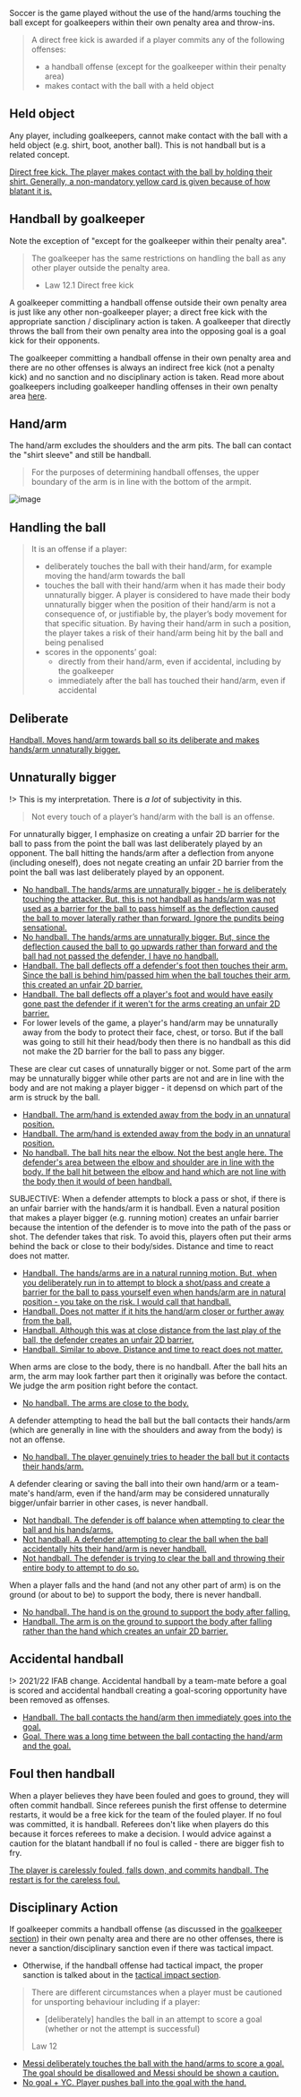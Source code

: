 Soccer is the game played without the use of the hand/arms touching the ball except for goalkeepers within their own penalty area and throw-ins.

> A direct free kick is awarded if a player commits any of the following offenses:
> - a handball offense (except for the goalkeeper within their penalty area)
> - makes contact with the ball with a held object

## Held object

Any player, including goalkeepers, cannot make contact with the ball with a held object (e.g. shirt, boot, another ball). This is not handball but is a related concept.

[Direct free kick. The player makes contact with the ball by holding their shirt. Generally, a non-mandatory yellow card is given because of how blatant it is.](https://www.youtube.com/watch?v=G-ZG7VAAvkU)

## Handball by goalkeeper

Note the exception of "except for the goalkeeper within their penalty area".

> The goalkeeper has the same restrictions on handling the ball as any other player outside the penalty area.
> 
> - Law 12.1 Direct free kick

A goalkeeper committing a handball offense outside their own penalty area is just like any other non-goalkeeper player; a direct free kick with the appropriate sanction / disciplinary action is taken. A goalkeeper that directly throws the ball from their own penalty area into the opposing goal is a goal kick for their opponents.

The goalkeeper committing a handball offense in their own penalty area and there are no other offenses is always an indirect free kick (not a penalty kick) and no sanction and no disciplinary action is taken. Read more about goalkeepers including goalkeeper handling offenses in their own penalty area [here](/goalkeeper).

## Hand/arm

The hand/arm excludes the shoulders and the arm pits. The ball can contact the "shirt sleeve" and still be handball.

> For the purposes of determining handball offenses, the upper boundary of the arm is in line with the bottom of the armpit. 

![image](https://www.datocms-assets.com/43623/1653641422-illustration-book-handball-chosen_en.png?auto=format&q=90&w=1920&fit=max)

## Handling the ball 

> It is an offense if a player:
> - deliberately touches the ball with their hand/arm, for example moving the hand/arm towards the ball
> - touches the ball with their hand/arm when it has made their body unnaturally bigger. A player is considered to have made their body unnaturally bigger when the position of their hand/arm is not a consequence of, or justifiable by, the player’s body movement for that specific situation. By having their hand/arm in such a position, the player takes a risk of their hand/arm being hit by the ball and being penalised
> - scores in the opponents’ goal:
>   - directly from their hand/arm, even if accidental, including by the goalkeeper
>   - immediately after the ball has touched their hand/arm, even if accidental

## Deliberate

[Handball. Moves hand/arm towards ball so its deliberate and makes hands/arm unnaturally bigger.](https://youtu.be/fM_WkMvOogQ?t=29)

## Unnaturally bigger

!> This is my interpretation. There is *a lot* of subjectivity in this.

> Not every touch of a player’s hand/arm with the ball is an offense.

For unnaturally bigger, I emphasize on creating a unfair 2D barrier for the ball to pass from the point the ball was last deliberately played by an opponent. The ball hitting the hands/arm after a deflection from anyone (including oneself), does not negate creating an unfair 2D barrier from the point the ball was last deliberately played by an opponent.
- [No handball. The hands/arms are unnaturally bigger - he is deliberately touching the attacker. But, this is not handball as hands/arm was not used as a barrier for the ball to pass himself as the deflection caused the ball to mover laterally rather than forward. Ignore the pundits being sensational.](https://youtu.be/SVhpgEAndsw?feature=shared&t=68)
- [No handball. The hands/arms are unnaturally bigger. But, since the deflection caused the ball to go upwards rather than forward and the ball had not passed the defender, I have no handball.](https://youtu.be/cZWIH6cdTPo?feature=shared&t=346)
- [Handball. The ball deflects off a defender's foot then touches their arm. Since the ball is behind him/passed him when the ball touches their arm, this created an unfair 2D barrier.](https://www.youtube.com/shorts/_6hqiU4lqPM)
- [Handball. The ball deflects off a player's foot and would have easily gone past the defender if it weren't for the arms creating an unfair 2D barrier.](https://youtu.be/pDhRUUha6B0?feature=shared&t=167)
- For lower levels of the game, a player's hand/arm may be unnaturally away from the body to protect their face, chest, or torso. But if the ball was going to still hit their head/body then there is no handball as this did not make the 2D barrier for the ball to pass any bigger.

These are clear cut cases of unnaturally bigger or not. Some part of the arm may be unnaturally bigger while other parts are not and are in line with the body and are not making a player bigger - it depensd on which part of the arm is struck by the ball.
- [Handball. The arm/hand is extended away from the body in an unnatural position.](https://youtu.be/vl1DSIjXPnQ?t=180)
- [Handball. The arm/hand is extended away from the body in an unnatural position.](https://youtu.be/RpETARCm7_U?feature=shared&t=70)
- [No handball. The ball hits near the elbow. Not the best angle here. The defender's area between the elbow and shoulder are in line with the body. If the ball hit between the elbow and hand which are not line with the body then it would of been handball.](https://www.youtube.com/watch?v=e9kbNnQWyXU)

SUBJECTIVE: When a defender attempts to block a pass or shot, if there is an unfair barrier with the hands/arm it is handball. Even a natural position that makes a player bigger (e.g. running motion) creates an unfair barrier because the intention of the defender is to move into the path of the pass or shot. The defender takes that risk. To avoid this, players often put their arms behind the back or close to their body/sides. Distance and time to react does not matter.
- [Handball. The hands/arms are in a natural running motion. But, when you deliberately run in to attempt to block a shot/pass and create a barrier for the ball to pass yourself even when hands/arm are in natural position - you take on the risk. I would call that handball.](https://youtu.be/SVhpgEAndsw?feature=shared&t=43)
- [Handball. Does not matter if it hits the hand/arm closer or further away from the ball.](https://youtu.be/UbmKlHk2pgE?feature=shared&t=217)
- [Handball. Although this was at close distance from the last play of the ball, the defender creates an unfair 2D barrier.](https://youtu.be/Y0eWXnECHiw?feature=shared&t=165)
- [Handball. Similar to above. Distance and time to react does not matter.](https://youtu.be/6ipRs3c5WiU?feature=shared&t=151)
<!-- Premier says the above (Leicester City v. Wolves 11/8/2020 is not a handball https://www.premierleague.com/news/2204759 in 1:15 of the video - I totally disagree -->

When arms are close to the body, there is no handball. After the ball hits an arm, the arm may look farther part then it originally was before the contact. We judge the arm position right before the contact.
- [No handball. The arms are close to the body. ](https://www.youtube.com/watch?v=J2NYg4tmQa4)

A defender attempting to head the ball but the ball contacts their hands/arm (which are generally in line with the shoulders and away from the body) is not an offense.
- [No handball. The player genuinely tries to header the ball but it contacts their hands/arm.](https://youtu.be/vcgeevnqgwY?feature=shared&t=81)

A defender clearing or saving the ball into their own hand/arm or a team-mate's hand/arm, even if the hand/arm may be considered unnaturally bigger/unfair barrier in other cases, is never handball. 
- [Not handball. The defender is off balance when attempting to clear the ball and his hands/arms.](https://youtu.be/_R9lyEyU5mo?feature=shared&t=460)
- [Not handball. A defender attempting to clear the ball when the ball accidentally hits their hand/arm is never handball.](https://www.tiktok.com/@refsneedlovetoo/video/7261667124119309614)
- [Not handball. The defender is trying to clear the ball and throwing their entire body to attempt to do so.](https://youtu.be/pDhRUUha6B0?feature=shared&t=153)

When a player falls and the hand (and not any other part of arm) is on the ground (or about to be) to support the body, there is never handball. 
- [No handball. The hand is on the ground to support the body after falling.](https://www.youtube.com/watch?v=TtMFMXjQCzg)
- [Handball. The arm is on the ground to support the body after falling rather than the hand which creates an unfair 2D barrier.](https://youtu.be/DRCGQXnPBj0?feature=shared&t=227)

## Accidental handball

!> 2021/22 IFAB change. Accidental handball by a team-mate before a goal is scored and accidental handball creating a goal-scoring opportunity have been removed as offenses.

- [Handball. The ball contacts the hand/arm then immediately goes into the goal.](https://youtu.be/_MQpnvxeE9g?t=352)
- [Goal. There was a long time between the ball contacting the hand/arm and the goal.](https://youtu.be/WicGa2_Fw5Q?t=285)

## Foul then handball

When a player believes they have been fouled and goes to ground, they will often commit handball. Since referees punish the first offense to determine restarts, it would be a free kick for the team of the fouled player. If no foul was committed, it is handball. Referees don't like when players do this because it forces referees to make a decision. I would advice against a caution for the blatant handball if no foul is called - there are bigger fish to fry.

[The player is carelessly fouled, falls down, and commits handball. The restart is for the careless foul.](https://youtu.be/xqQqe-LwWXc?t=951)

## Disciplinary Action

If goalkeeper commits a handball offense (as discussed in the [goalkeeper section](/goalkeeper)) in their own penalty area and there are no other offenses, there is never a sanction/disciplinary sanction even if there was tactical impact. 
- Otherwise, if the handball offense had tactical impact, the proper sanction is talked about in the [tactical impact section](/tactical-impact).

> There are different circumstances when a player must be cautioned for unsporting behaviour including if a player:
> - [deliberately] handles the ball in an attempt to score a goal (whether or not the attempt is successful)
> 
> Law 12

- [Messi deliberately touches the ball with the hand/arms to score a goal. The goal should be disallowed and Messi should be shown a caution.](https://youtu.be/fM_WkMvOogQ?t=29)
- [No goal + YC. Player pushes ball into the goal with the hand.](https://www.youtube.com/watch?v=v383WX_Jaxw)

